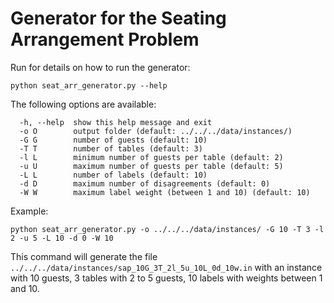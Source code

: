 <!--
SPDX-FileCopyrightText: 2025 Andreia P. Guerreiro <andreia.guerreiro@tecnico.ulisboa.pt>

SPDX-License-Identifier: CC-BY-4.0
-->

# Generator for the Seating Arrangement Problem

Run for details on how to run the generator:
```
python seat_arr_generator.py --help
```
The following options are available:
```
  -h, --help  show this help message and exit
  -o O        output folder (default: ../../../data/instances/)
  -G G        number of guests (default: 10)
  -T T        number of tables (default: 3)
  -l L        minimum number of guests per table (default: 2)
  -u U        maximum number of guests per table (default: 5)
  -L L        number of labels (default: 10)
  -d D        maximum number of disagreements (default: 0)
  -W W        maximum label weight (between 1 and 10) (default: 10)

```
Example:
```
python seat_arr_generator.py -o ../../../data/instances/ -G 10 -T 3 -l 2 -u 5 -L 10 -d 0 -W 10
```
This command will generate the file `../../../data/instances/sap_10G_3T_2l_5u_10L_0d_10w.in` with an instance with 10 guests, 3 tables with 2 to 5 guests, 10 labels with weights between 1 and 10.